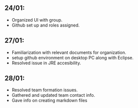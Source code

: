 ## 24/01:
* Organized UI with group.  
* Github set up and roles assigned.
## 27/01:
* Familiarization with relevant documents for organization. 
* setup github environment on desktop PC along with Eclipse. 
* Resolved issue in JRE accesibility.
## 28/01: 
* Resolved team formation issues. 
* Gathered and updated team contact info.
* Gave info on creating markdown files